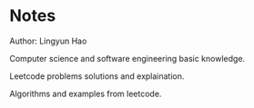 # Notes

Author: Lingyun Hao

Computer science and software engineering basic knowledge.

Leetcode problems solutions and explaination.

Algorithms and examples from leetcode.

